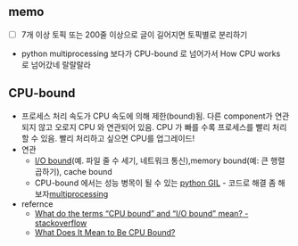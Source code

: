 ## memo
- [ ] 7개 이상 토픽 또는 200줄 이상으로 글이 길어지면 토픽별로 분리하기
- python multiprocessing 보다가 CPU-bound 로 넘어가서 How CPU works 로 넘어갔네 랄랄랄라

## CPU-bound
- 프로세스 처리 속도가 CPU 속도에 의해 제한(bound)됨. 다른 component가 연관되지 않고 오로지 CPU 와 연관되어 있음. CPU 가 빠를 수록 프로세스를 빨리 처리할 수 있음. 빨리 처리하고 싶으면 CPU를 업그레이드! 
- 연관 
  - [I/O bound](https://en.wikipedia.org/wiki/I/O_bound)(예. 파일 줄 수 세기, 네트워크 통신),memory bound(예: 큰 행렬 곱하기), cache bound
  - CPU-bound 에서는 성능 병목이 될 수 있는 [python GIL](https://realpython.com/python-gil/) - 코드로 해결 좀 해보자[multiprocessing](https://realpython.com/python-concurrency/#cpu-bound-synchronous-version)
- refernce
  - [What do the terms “CPU bound” and “I/O bound” mean? - stackoverflow](https://stackoverflow.com/a/33510470/6781364)
  - [What Does It Mean to Be CPU Bound?](https://www.wisegeek.com/what-does-it-mean-to-be-cpu-bound.htm)
